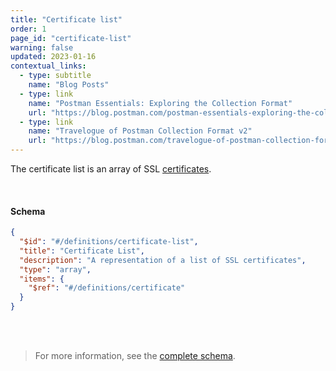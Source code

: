 ```yaml
---
title: "Certificate list"
order: 1
page_id: "certificate-list"
warning: false
updated: 2023-01-16
contextual_links:
  - type: subtitle
    name: "Blog Posts"
  - type: link
    name: "Postman Essentials: Exploring the Collection Format"
    url: "https://blog.postman.com/postman-essentials-exploring-the-collection-format/"
  - type: link
    name: "Travelogue of Postman Collection Format v2"
    url: "https://blog.postman.com/travelogue-of-postman-collection-format-v2/"
---
```


The certificate list is an array of SSL [certificates](/docs/reference/certificate/).

<br />

#### Schema

```json
{
  "$id": "#/definitions/certificate-list",
  "title": "Certificate List",
  "description": "A representation of a list of SSL certificates",
  "type": "array",
  "items": {
    "$ref": "#/definitions/certificate"
  }
}
```

<br /><br />

> For more information, see the [complete schema](https://schema.postman.com/collection/json/v2.1.0/draft-07/collection.json).
